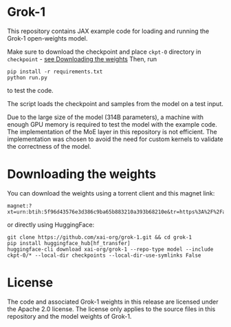 # Grok-1

This repository contains JAX example code for loading and running the Grok-1 open-weights model.

Make sure to download the checkpoint and place `ckpt-0` directory in `checkpoint` - [see Downloading the weights](Downloading-the-weights)
Then, run

```shell
pip install -r requirements.txt
python run.py
```

to test the code.

The script loads the checkpoint and samples from the model on a test input.

Due to the large size of the model (314B parameters), a machine with enough GPU memory is required to test the model with the example code.
The implementation of the MoE layer in this repository is not efficient. The implementation was chosen to avoid the need for custom kernels to validate the correctness of the model.

# Downloading the weights

You can download the weights using a torrent client and this magnet link:
```
magnet:?xt=urn:btih:5f96d43576e3d386c9ba65b883210a393b68210e&tr=https%3A%2F%2Facademictorrents.com%2Fannounce.php&tr=udp%3A%2F%2Ftracker.coppersurfer.tk%3A6969&tr=udp%3A%2F%2Ftracker.opentrackr.org%3A1337%2Fannounce
```

or directly using HuggingFace:
```
git clone https://github.com/xai-org/grok-1.git && cd grok-1
pip install huggingface_hub[hf_transfer]
huggingface-cli download xai-org/grok-1 --repo-type model --include ckpt-0/* --local-dir checkpoints --local-dir-use-symlinks False
```

# License

The code and associated Grok-1 weights in this release are licensed under the
Apache 2.0 license. The license only applies to the source files in this
repository and the model weights of Grok-1.
